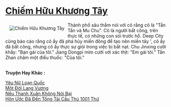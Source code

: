 <a href="https://truyentiki.com/chiem-huu-khuong-tay.31927/" title="Chiếm Hữu Khương Tây"><h1>Chiếm Hữu Khương Tây</h1></a><div style="display:table"><img align="right" style="float: left; padding: 10px;" src="https://truyentiki.com/a/img/str/src/31927.jpg" alt="Chiếm Hữu Khương Tây">Thành phố sâu thẳm nói với cô rằng cô là "Tần Tần và Mu Chu". Cô là người bất công, trên thực tế, có những con sói trước hổ. Deep City cũng báo cáo rằng cô ấy đã phá hủy miền đông để tạo nên miền tây &#39;, cô ấy đã bất công, nhưng cô ấy thực sự giỏi trong việc bị bắt nạt. Chu Jinxing cười khẩy: "Bạn gái của tôi." Jiang Dongpi mỉm cười với xác thịt: "Em gái tôi." Tần Zhan châm một điếu thuốc: "Của tôi."</div><p><br><b>Truyện Hay Khác :</b></p><a href="https://truyentiki.com/yeu-nu-loan-quoc.31926/" alt="Yêu Nữ Loạn Quốc">Yêu Nữ Loạn Quốc</a><br/><a href="https://github.com/nownovels/top500/tree/master/truyenhay/33894/" alt="Một Đời Lang Vương">Một Đời Lang Vương</a><br/><a href="https://github.com/nownovels/truyenhay/tree/master/truyenhay/30618/README.md" alt="Nếu Thanh Xuân Không Nói Bại">Nếu Thanh Xuân Không Nói Bại</a><br/><a href="https://github.com/nownovels/top500/tree/master/truyenhay/33800/" alt="Hôn Ước Đã Đến Tổng Tài Cầu Thú 1001 Thứ">Hôn Ước Đã Đến Tổng Tài Cầu Thú 1001 Thứ</a><br/>